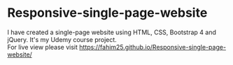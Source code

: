# Responsive-single-page-website
I have created a single-page website using HTML, CSS, Bootstrap 4 and jQuery. It's my Udemy course project.   
For live view please visit https://fahim25.github.io/Responsive-single-page-website/
